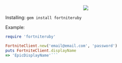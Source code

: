 <center><img src="https://i.imgur.com/q6gLoaU.png"></center>

Installing:
```gem install fortniteruby```

Example:
```ruby
require 'fortniteruby'

FortniteClient.new('email@email.com', 'password')
puts FortniteClient.displayName
=> 'EpicDisplayName'```
